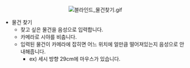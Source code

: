 <center>

![블라인드_물건찾기.gif](./../gif/Blind_Find_Object.gif)

</center>

- 물건 찾기
    - 찾고 싶은 물건을 음성으로 입력합니다.
    - 카메라로 시야를 비춥니다.
    - 입력된 물건이 카메라에 잡히면 어느 위치에 얼만큼 떨어져있는지 음성으로 안내해줍니다.
        - ex) 세시 방향 29cm에 마우스가 있습니다.